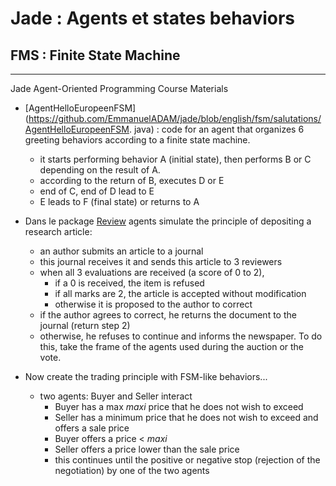 # Jade : Agents et states behaviors

## FMS : Finite State Machine

---

Jade Agent-Oriented Programming Course Materials

- [AgentHelloEuropeenFSM](https://github.com/EmmanuelADAM/jade/blob/english/fsm/salutations/AgentHelloEuropeenFSM.
  java) :
  code for an agent that organizes 6 greeting behaviors according to a finite state machine.
    - it starts performing behavior A (initial state), then performs B or C depending on the result of A.
    - according to the return of B, executes D or E
    - end of C, end of D lead to E
    - E leads to F (final state) or returns to A

- Dans le package [Review](https://github.com/EmmanuelADAM/jade/blob/english/fsm/review/) agents simulate the 
  principle of depositing a research article:
    - an author submits an article to a journal
    - this journal receives it and sends this article to 3 reviewers
    - when all 3 evaluations are received (a score of 0 to 2),
        - if a 0 is received, the item is refused
        - if all marks are 2, the article is accepted without modification
        - otherwise it is proposed to the author to correct
    - if the author agrees to correct, he returns the document to the journal (return step 2)
    - otherwise, he refuses to continue and informs the newspaper. To do this, take the frame of the agents used 
      during the auction or the vote.

- Now create the trading principle with FSM-like behaviors...
  - two agents: Buyer and Seller interact
    - Buyer has a max _maxi_ price that he does not wish to exceed
    - Seller has a minimum price that he does not wish to exceed and offers a sale price
    - Buyer offers a price < _maxi_
    - Seller offers a price lower than the sale price
    - this continues until the positive or negative stop (rejection of the negotiation) by one of the two agents
    